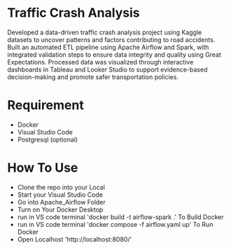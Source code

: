 # Traffic Crash Analysis
Developed a data-driven traffic crash analysis project using Kaggle datasets to uncover patterns and factors contributing to road accidents. Built an automated ETL pipeline using Apache Airflow and Spark, with integrated validation steps to ensure data integrity and quality using Great Expectations. Processed data was visualized through interactive dashboards in Tableau and Looker Studio to support evidence-based decision-making and promote safer transportation policies.
# Requirement
- Docker
- Visual Studio Code
- Postgresql (optional)
# How To Use
- Clone the repo into your Local
- Start your Visual Studio Code
- Go into Apache_Airflow Folder
- Turn on Your Docker Desktop
- run in VS code terminal 'docker build -t airflow-spark .' To Build Docker
- run in VS code terminal 'docker compose -f airflow.yaml up' To Run Docker
- Open Localhost 'http://localhost:8080/'
